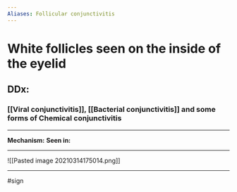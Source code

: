 ```yaml
---
Aliases: Follicular conjunctivitis
---
```

# White follicles seen on the inside of the eyelid
## DDx:
### [[Viral conjunctivitis]], [[Bacterial conjunctivitis]] and some forms of Chemical conjunctivitis

---
**Mechanism:**
**Seen in:** 

---
![[Pasted image 20210314175014.png]]

---
#sign 